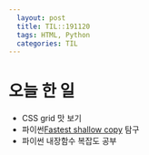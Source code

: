 ```yaml
---
  layout: post
  title: TIL::191120
  tags: HTML, Python
  categories: TIL 
---
```


# 오늘 한 일
- CSS grid 맛 보기
- 파이썬[Fastest shallow copy](https://stackoverflow.com/questions/47859482/what-is-the-fastest-way-to-make-a-shallow-copy-of-list-in-python3-5) 탐구
- 파이썬 내장함수 복잡도 공부